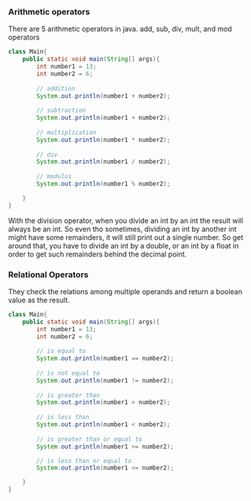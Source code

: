 ### Arithmetic operators

There are 5 arithmetic operators in java. add, sub, div, mult, and mod operators
```java
class Main{
    public static void main(String[] args){
        int number1 = 13;
        int number2 = 6;
        
        // addition
        System.out.println(number1 + number2);
        
        // subtraction
        System.out.println(number1 + number2);
        
        // multiplication
        System.out.println(number1 * number2);
        
        // div
        System.out.println(number1 / number2);
        
        // modulus
        System.out.println(number1 % number2);

    }
}
```
With the division operator, when you divide an int by an int the result will always be an int. So even tho sometimes, dividing an int by another int might have some remainders, it will still print out a single number. So get around that, you have to divide an int by a double, or an int by a float in order to get such remainders behind the decimal point.


### Relational Operators
They check the relations among multiple operands and return a boolean value as the result.
```java
class Main{
    public static void main(String[] args){
        int number1 = 13;
        int number2 = 6;
        
        // is equal to
        System.out.println(number1 == number2);
        
        // is not equal to
        System.out.println(number1 != number2);
        
        // is greater than
        System.out.println(number1 > number2);
        
        // is less than
        System.out.println(number1 < number2);
        
        // is greater than or equal to
        System.out.println(number1 >= number2);

        // is less than or equal to
        System.out.println(number1 <= number2);

    }
}
```
